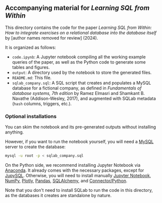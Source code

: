 ## Accompanying material for _Learning SQL from Within_

This directory contains the code for the paper _Learning SQL from Within: How to integrate exercises on a relational database into the database itself_ by [author names removed for review] (2024).

It is organized as follows:

- `code.ipynb`: A Jupyter notebook compiling all the working example queries of the paper, as well as the Python code to generate some tables and figures.
- `output`: A directory used by the notebook to store the generated files.
- `README.md`: This file.
- `sqlab_company.sql`: A SQL script that creates and populates a MySQL database for a fictional company, as defined in _Fundamentals of database systems, 7th edition_ by Ramez Elmasri and Shamkant B. Navathe (Addison-Wesley, 2017), and augmented with SQLab metadata (`hash` columns, triggers, etc.).

### Optional installations

You can skim the notebook and its pre-generated outputs without installing anything.

However, if you want to run the notebook yourself, you will need a [MySQL](https://dev.mysql.com/doc/mysql-installation-excerpt/8.0/en/) server to create the database:

```bash
mysql -u root -p < sqlab_company.sql
```

On the Python side, we recommend installing Jupyter Notebook via [Anaconda](https://www.anaconda.com/products/distribution). It already comes with the necessary packages, except for [JupySQL](https://jupysql.ploomber.io/en/latest/quick-start.html). 
Otherwise, you will need to install manually 
[Jupyter Notebook](https://jupyter.org/install),
[NumPy](https://numpy.org/install/),
[Plotly](https://plotly.com/python/getting-started/),
[Pandas](https://pandas.pydata.org/pandas-docs/stable/getting_started/install.html),
[SQLAlchemy](https://docs.sqlalchemy.org/en/20/intro.html#installation),
and [Connector/Python](https://dev.mysql.com/doc/connector-python/en/connector-python-installation-binary.html).

Note that you don't need to install SQLab to run the code in this directory, as the databases it creates are standalone by nature.
